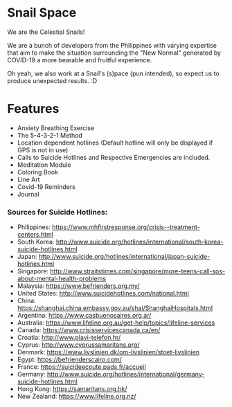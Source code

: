 # Snail Space
We are the Celestial Snails!

We are a bunch of developers from the Philippines with varying expertise that aim to make the situation surrounding the "New Normal" generated by COVID-19 a more bearable and fruitful experience.

Oh yeah, we also work at a Snail's (s)pace (pun intended), so expect us to produce unexpected results. :D

# Features
* Anxiety Breathing Exercise
* The 5-4-3-2-1 Method
* Location dependent hotlines (Default hotline will only be displayed if GPS is not in use)
* Calls to Suicide Hotlines and Respective Emergencies are included.
* Meditation Module
* Coloring Book
* Line Art
* Covid-19 Reminders
* Journal


### Sources for Suicide Hotlines:
* Philippines: https://www.mhfirstresponse.org/crisis--treatment-centers.html
* South Korea: http://www.suicide.org/hotlines/international/south-korea-suicide-hotlines.html
* Japan: http://www.suicide.org/hotlines/international/japan-suicide-hotlines.html
* Singapore: http://www.straitstimes.com/singapore/more-teens-call-sos-about-mental-health-problems
* Malaysia: https://www.befrienders.org.my/
* United States: http://www.suicidehotlines.com/national.html
* China: https://shanghai.china.embassy.gov.au/shai/ShanghaiHospitals.html
* Argentina: https://www.casbuenosaires.org.ar/
* Australia: https://www.lifeline.org.au/get-help/topics/lifeline-services
* Canada: https://www.crisisservicescanada.ca/en/
* Croatia: http://www.plavi-telefon.hr/
* Cyprus: http://www.cyprussamaritans.org/
* Denmark: https://www.livslinien.dk/om-livslinien/stoet-livslinien
* Egypt: https://befrienderscairo.com/
* France: https://suicideecoute.pads.fr/accueil
* Germany: http://www.suicide.org/hotlines/international/germany-suicide-hotlines.html
* Hong Kong: https://samaritans.org.hk/
* New Zealand: https://www.lifeline.org.nz/
